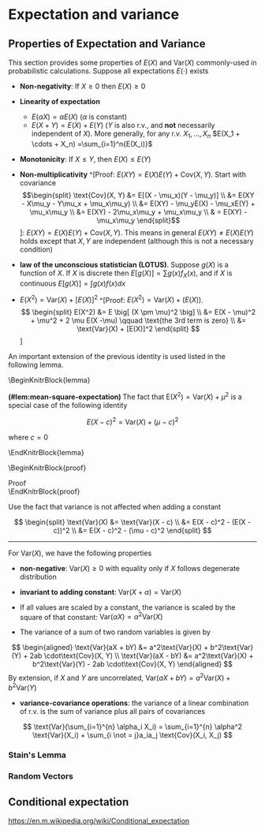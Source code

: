 # Expectation and variance

## Properties of Expectation and Variance 

This section provides some properties of $E(X)$ and $\text{Var}(X)$ commonly-used in probabilistic calculations. Suppose all expectations $E(\cdot)$ exists 


- **Non-negativity**: If $X \ge 0$ then $E(X) \ge 0$  
- **Linearity of expectation**  
    - $E(\alpha X) = \alpha E(X)$ ($\alpha$ is constant)  
    - $E(X + Y) = E(X) + E(Y)$ ($Y$ is also r.v., and **not** necessarily independent of $X$). More generally,  for any r.v. $X_1, ..., X_n$ $E(X_1 + \cdots + X_n) =\sum_{i=1}^n{E(X_i)}$  
    

- **Monotonicity**: If $X \le Y$, then $E(X) \le E(Y)$  

- **Non-multiplicativity** ^[Proof: $E(XY) = E(X)E(Y) + \text{Cov}(X, Y)$. Start with covariance $$\begin{split}
\text{Cov}(X, Y) &= E[(X - \mu_x)(Y - \mu_y)] \\
&= E(XY - X\mu_y - Y\mu_x + \mu_x\mu_y) \\
&= E(XY) - \mu_yE(X) - \mu_xE(Y) + \mu_x\mu_y \\
&= E(XY) - 2\mu_x\mu_y + \mu_x\mu_y \\
& = E(XY) - \mu_x\mu_y
\end{split}$$]: $E(XY) = E(X)E(Y) + \text{Cov}(X, Y)$. This means in general $E(XY) \not= E(X)E(Y)$ holds except that $X, Y$ are independent (although this is not a necessary condition) 

- **law of the unconscious statistician (LOTUS)**. Suppose $g(X)$ is a function of $X$. If $X$ is discrete then $E[g(X)] = \sum g(x)f_X(x)$, and if $X$ is continuous $E[g(X)] = \int g(x)f(x)dx$  

- $E(X^2) = \text{Var}(X) + [E(X)]^2$ ^[Proof: $E(X^2) = \text{Var}(X) + \big( E(X) \big)$. $$
\begin{split}
E(X^2) &= E \big[ (X \pm \mu)^2 \big] \\
&= E(X - \mu)^2 + \mu^2 + 2 \mu E(X -\mu) \qquad \text{the 3rd term is zero} \\
&= \text{Var}(X) + [E(X)]^2
\end{split}
$$]



An important extension of the previous identity is used listed in the following lemma. 

\BeginKnitrBlock{lemma}<div class="lemma"><span class="lemma" id="lem:mean-square-expectation"><strong>(\#lem:mean-square-expectation) </strong></span>
The fact that $\text{E}(X^2) = \text{Var}(X) + \mu^2$ is a special case of the following identity


$$
E(X  - c)^2 = \text{Var}(X) + (\mu - c)^2
$$
  
where $c = 0$</div>\EndKnitrBlock{lemma}







\BeginKnitrBlock{proof}<div class="proof">Proof</div>\EndKnitrBlock{proof}


Use the fact that variance is not affected when adding a constant 

$$
\begin{split}
\text{Var}(X) &= \text{Var}(X - c) \\
&= E(X - c)^2 - (E(X - c))^2 \\ 
&= E(X - c)^2 - (\mu - c)^2
\end{split}
$$

<hr> 

For $\text{Var}(X)$, we have the following properties 

- **non-negative**: $\text{Var}(X) \ge 0$ with equality only if $X$ follows degenerate distribution  
- **invariant to adding constant**: $\text{Var}(X + \alpha) = \text{Var}(X)$  

- If all values are scaled by a constant, the variance is scaled by the square of that constant:  $\text{Var}(\alpha X) = \alpha^2\text{Var}(X)$  

- The variance of a sum of two random variables is given by 

$$
\begin{aligned}
\text{Var}(aX + bY) &= a^2\text{Var}(X) + b^2\text{Var}(Y) + 2ab \cdot\text{Cov}(X, Y) \\
\text{Var}(aX - bY) &= a^2\text{Var}(X) + b^2\text{Var}(Y) - 2ab \cdot\text{Cov}(X, Y)
\end{aligned}
$$
By extension, if $X$ and $Y$ are uncorrelated, $\text{Var}(aX + bY) = a^2\text{Var}(X) + b^2\text{Var}(Y)$


- **variance-covariance operations**: the variance of a linear combination of r.v. is the sum of variance plus all pairs of covariances 

$$
\text{Var}(\sum_{i=1}^{n} \alpha_i X_i) =
\sum_{i=1}^{n} \alpha^2 \text{Var}(X_i) + \sum_{i \not = j}a_ia_j \text{Cov}(X_i, X_j)
$$


### Stain's Lemma
  


### Random Vectors 


## Conditional expectation

https://en.m.wikipedia.org/wiki/Conditional_expectation
